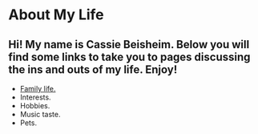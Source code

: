 # About My Life
Hi! My name is Cassie Beisheim. Below you will find some links to take you to pages discussing the ins and outs of my life. Enjoy!
-----------
  * [Family life.](FamilyLife.md)  
  * Interests.  
  * Hobbies.  
  * Music taste.  
  * Pets.  
